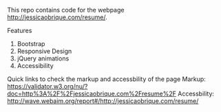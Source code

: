 This repo contains code for the webpage http://jessicaobrique.com/resume/.

Features
1. Bootstrap
2. Responsive Design
3. jQuery animations
4. Accessibility

Quick links to check the markup and accessbility of the page
Markup: https://validator.w3.org/nu/?doc=http%3A%2F%2Fjessicaobrique.com%2Fresume%2F
Accessbility: http://wave.webaim.org/report#/http://jessicaobrique.com/resume/

